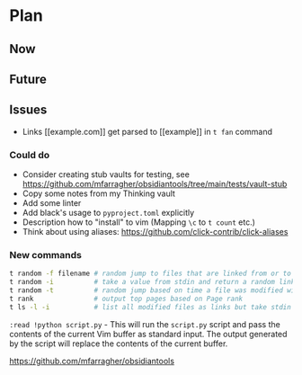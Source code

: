 # Plan

## Now

## Future

## Issues

- Links [[example.com]] get parsed to [[example]] in `t fan` command

### Could do

- Consider creating stub vaults for testing, see https://github.com/mfarragher/obsidiantools/tree/main/tests/vault-stub
- Copy some notes from my Thinking vault
- Add some linter
- Add black's usage to `pyproject.toml` explicitly
- Description how to "install" to vim (Mapping `\c` to `t count` etc.)
- Think about using aliases: https://github.com/click-contrib/click-aliases

### New commands

```sh
t random -f filename # random jump to files that are linked from or to filename
t random -i          # take a value from stdin and return a random link from the string
t random -t          # random jump based on time a file was modified with some weight
t rank               # output top pages based on Page rank
t ls -l -i           # list all modified files as links but take stdin and filter links that are already there
```

`:read !python script.py` - This will run the `script.py` script and pass the contents of the current Vim buffer as standard input. The output generated by the script will replace the contents of the current buffer.

https://github.com/mfarragher/obsidiantools
